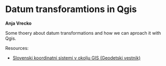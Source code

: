# Datum transforamtions in Qgis

__Anja Vrecko__

Some thoery about datum transformations and how we can aproach it with Qgis.

Resources:

* [Slovenski koordinatni sistemi v okolju GIS (Geodetski vestnik)](http://www.geodetski-vestnik.com/61/1/gv61-1_berk.pdf)

